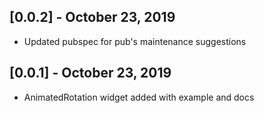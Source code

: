 ## [0.0.2] - October 23, 2019

* Updated pubspec for pub's maintenance suggestions

## [0.0.1] - October 23, 2019

* AnimatedRotation widget added with example and docs
